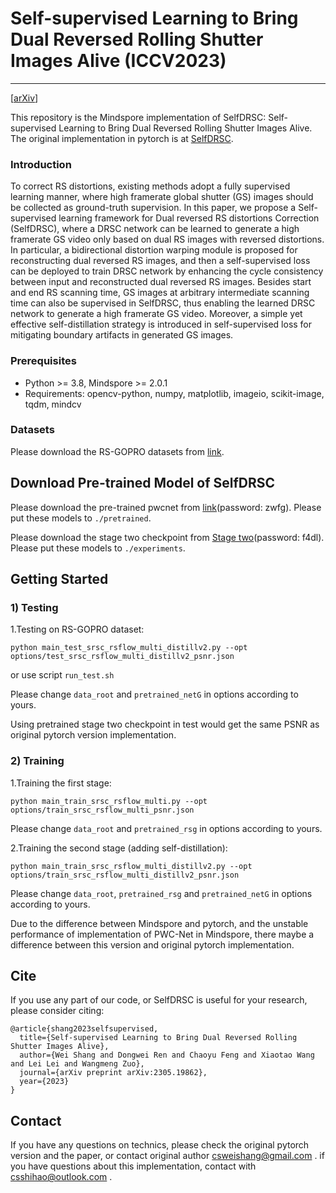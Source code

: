 # Self-supervised Learning to Bring Dual Reversed Rolling Shutter Images Alive (ICCV2023)
---
[[arXiv](https://arxiv.org/abs/2305.19862)]

This repository is the Mindspore implementation of SelfDRSC: Self-supervised Learning to Bring Dual Reversed Rolling Shutter Images Alive.
The original implementation in pytorch is at [SelfDRSC](https://github.com/shangwei5/selfdrsc). 

### Introduction
To correct RS distortions, existing methods adopt a fully supervised learning manner, where high framerate global shutter (GS) images should be collected as ground-truth supervision. In this paper, we propose a Self-supervised learning framework for Dual reversed RS distortions Correction (SelfDRSC), where a DRSC network can be learned to generate a high framerate GS video only based on dual RS images with reversed distortions. In particular, a bidirectional distortion warping module is proposed for reconstructing dual reversed RS images, and then a self-supervised loss can be deployed to train DRSC network by enhancing the cycle consistency between input and reconstructed dual reversed RS images. Besides start and end RS scanning time, GS images at arbitrary intermediate scanning time can also be supervised in SelfDRSC, thus enabling the learned DRSC network to generate a high framerate GS video. Moreover, a simple yet effective self-distillation strategy is introduced in self-supervised loss for mitigating boundary artifacts in generated GS images.


### Prerequisites
- Python >= 3.8, Mindspore >= 2.0.1
- Requirements: opencv-python, numpy, matplotlib, imageio, scikit-image, tqdm, mindcv


### Datasets
Please download the RS-GOPRO datasets from [link](https://drive.google.com/u/0/uc?id=1DuJphkVpvsNjgPs73y_sm4WZ8tzfxOZf&export=download).


## Download Pre-trained Model of SelfDRSC
Please download the pre-trained pwcnet from [link](https://pan.baidu.com/s/1_Cu-8MInef6U9Mh7ypxOkw?pwd=zwfg)(password: zwfg). Please put these models to `./pretrained`.

Please download the stage two checkpoint from [Stage two](https://pan.baidu.com/s/1-F8weUSY76_gboGotWpmmg?pwd=f4dl)(password: f4dl). Please put these models to `./experiments`.

## Getting Started
### 1) Testing
1.Testing on RS-GOPRO dataset:
```
python main_test_srsc_rsflow_multi_distillv2.py --opt options/test_srsc_rsflow_multi_distillv2_psnr.json
```
or use script `run_test.sh`

Please change `data_root` and `pretrained_netG` in options according to yours.

Using pretrained stage two checkpoint in test would get the same PSNR as original pytorch version implementation.

### 2) Training
1.Training the first stage:
```
python main_train_srsc_rsflow_multi.py --opt options/train_srsc_rsflow_multi_psnr.json
```
Please change `data_root` and `pretrained_rsg` in options according to yours.


2.Training the second stage (adding self-distillation):
```
python main_train_srsc_rsflow_multi_distillv2.py --opt options/train_srsc_rsflow_multi_distillv2_psnr.json
```
Please change `data_root`, `pretrained_rsg` and `pretrained_netG` in options according to yours.

Due to the difference between Mindspore and pytorch, and the unstable performance of implementation of PWC-Net in Mindspore, there maybe a difference between this version and original pytorch implementation.

## Cite
If you use any part of our code, or SelfDRSC is useful for your research, please consider citing:
```
@article{shang2023selfsupervised,
  title={Self-supervised Learning to Bring Dual Reversed Rolling Shutter Images Alive}, 
  author={Wei Shang and Dongwei Ren and Chaoyu Feng and Xiaotao Wang and Lei Lei and Wangmeng Zuo},
  journal={arXiv preprint arXiv:2305.19862},
  year={2023}
}
```

## Contact
If you have any questions on technics, please check the original pytorch version and the paper, or contact original author csweishang@gmail.com .
if you have questions about this implementation, contact with csshihao@outlook.com .